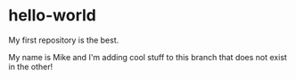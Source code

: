 # hello-world
My first repository is the best.

My name is Mike and I'm adding cool stuff to this branch that does not exist in the other!
